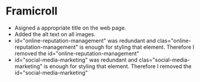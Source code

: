 # Framicroll
*  Asigned a appropriate title on the web page.
* Added the alt text on all images.
* id="online-reputation-management" was redundant and clas="online-reputation-management" is enough for styling that element. Therefore I removed the id="online-reputation-management" 
* id="social-media-marketing" was redundant and clas="social-media-marketing" is enough for styling that element. Therefore I removed the id="social-media-marketing" 